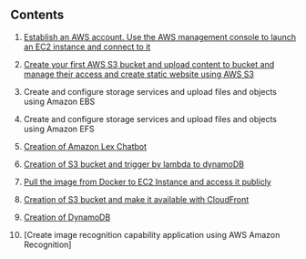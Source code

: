 ## Contents

1. [Establish an AWS account. Use the AWS management console to launch an EC2 instance and connect to it](NewFolder/exp1.txt)

2. [Create your first AWS S3 bucket and upload content to bucket and manage their access and create static website using AWS S3](NewFolder/exp2.txt)

3. Create and configure storage services and upload files and objects using Amazon EBS

4. Create and configure storage services and upload files and objects using Amazon EFS

5. [Creation of Amazon Lex Chatbot](NewFolder/exp5.txt)

6. [Creation of S3 bucket and trigger by lambda to dynamoDB](Newfolder/exp6.txt)

7. [Pull the image from Docker to EC2 Instance and access it publicly](NewFolder/exp7.txt)

8. [Creation of S3 bucket and make it available with CloudFront](NewFolder/exp8.txt)

9. [Creation of DynamoDB](NewFolder/exp9.txt)

10. [Create image recognition capability application using AWS Amazon Recognition]